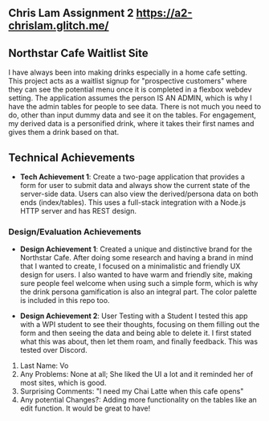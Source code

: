 Chris Lam Assignment 2
https://a2-chrislam.glitch.me/ 
---

## Northstar Cafe Waitlist Site
I have always been into making drinks especially in a home cafe setting. This project acts as a waitlist signup for "prospective customers" where they can see the potential menu once it is completed in a flexbox webdev setting. The application assumes the person IS AN ADMIN, which is why I have the admin tables for people to see data. There is not much you need to do, other than input dummy data and see it on the tables. For engagement, my derived data is a personified drink, where it takes their first names and gives them a drink based on that.

## Technical Achievements
- **Tech Achievement 1**: Create a two-page application that provides a form for user to submit data and always show the current state of the server-side data. Users can also view the derived/persona data on both ends (index/tables). This uses a full-stack integration with a Node.js HTTP server and has REST design. 

### Design/Evaluation Achievements
- **Design Achievement 1**: Created a unique and distinctive brand for the Northstar Cafe. After doing some research and having a brand in mind that I wanted to create, I focused on a minimalistic and friendly UX design for users. I also wanted to have warm and friendly site, making sure people feel welcome when using such a simple form, which is why the drink persona gamification is also an integral part. The color palette is included in this repo too.

- **Design Achievement 2**: User Testing with a Student
I tested this app with a WPI student to see their thoughts, focusing on them filling out the form and then seeing the data and being able to delete it. I first stated what this was about, then let them roam, and finally feedback. This was tested over Discord.
1. Last Name: Vo
2. Any Problems: None at all; She liked the UI a lot and it reminded her of most sites, which is good.
3. Surprising Comments: "I need my Chai Latte when this cafe opens"
4. Any potential Changes?: Adding more functionality on the tables like an edit function. It would be great to have!
